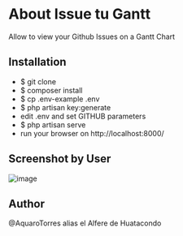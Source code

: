 # About Issue tu Gantt

Allow to view your Github Issues on a Gantt Chart

## Installation

- $ git clone
- $ composer install
- $ cp .env-example .env
- $ php artisan key:generate
- edit .env and set GITHUB parameters
- $ php artisan serve
- run your browser on http://localhost:8000/

## Screenshot by User
![image](https://user-images.githubusercontent.com/33440322/136994346-d5971f27-91f9-495b-954f-8ed2fd7a50f8.png)


## Author

@AquaroTorres alias el Alfere de Huatacondo
